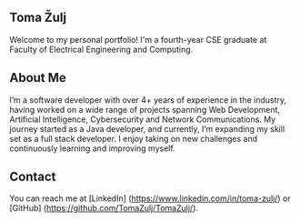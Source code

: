 ## Toma Žulj
Welcome to my personal portfolio! I'm a fourth-year CSE graduate at Faculty of Electrical Engineering and Computing.

## About Me
I’m a software developer with over 4+ years of experience in the industry, having worked on a wide range of projects spanning Web Development, Artificial Intelligence, Cybersecurity and Network Communications. My journey started as a Java developer, and currently, I’m expanding my skill set as a full stack developer. I enjoy taking on new challenges and continuously learning and improving myself.

## Contact
You can reach me at [LinkedIn] (https://www.linkedin.com/in/toma-zulj/) or [GitHub] (https://github.com/TomaZulj/TomaZulj/).

<!--
**TomaZulj/TomaZulj** is a ✨ _special_ ✨ repository because its `README.md` (this file) appears on your GitHub profile.

Here are some ideas to get you started:

- 🔭 I’m currently working on ...
- 🌱 I’m currently learning ...
- 👯 I’m looking to collaborate on ...
- 🤔 I’m looking for help with ...
- 💬 Ask me about ...
- 📫 How to reach me: ...
- 😄 Pronouns: ...
- ⚡ Fun fact: ...
-->
